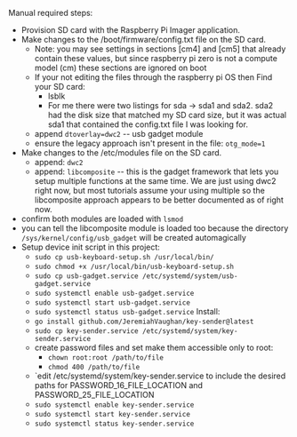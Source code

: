 Manual required steps:
 - Provision SD card with the Raspberry Pi Imager application.
 - Make changes to the /boot/firmware/config.txt file on the SD card.
    - Note: you may see settings in sections [cm4] and [cm5] that already contain these values, but since raspberry pi zero is not a compute model (cm) these sections are ignored on boot
    - If your not editing the files through the raspberry pi OS then Find your SD card:
        - lsblk
        - For me there were two listings for sda -> sda1 and sda2. sda2 had the disk size that matched my SD card size, but it was actual sda1 that contained the config.txt file I was looking for.
    - append `dtoverlay=dwc2` -- usb gadget module
    - ensure the legacy approach isn't present in the file: `otg_mode=1`
 - Make changes to the /etc/modules file on the SD card.
    - append: `dwc2`
    - append: `libcomposite` -- this is the gadget framework that lets you setup multiple functions at the same time. We are just using dwc2 right now, but most tutorials assume your using multiple so the libcomposite approach appears to be better documented as of right now.
 - confirm both modules are loaded with `lsmod`
 - you can tell the libcomposite module is loaded too because the directory `/sys/kernel/config/usb_gadget` will be created automagically
 - Setup device init script in this project:
    - `sudo cp usb-keyboard-setup.sh /usr/local/bin/`
    - `sudo chmod +x /usr/local/bin/usb-keyboard-setup.sh`
    - `sudo cp usb-gadget.service /etc/systemd/system/usb-gadget.service`
    - `sudo systemctl enable usb-gadget.service`
    - `sudo systemctl start usb-gadget.service`
    - `sudo systemctl status usb-gadget.service`
Install:
    - `go install github.com/JeremiahVaughan/key-sender@latest`
    - `sudo cp key-sender.service /etc/systemd/system/key-sender.service`
    -  create password files and set make them accessible only to root:
        - `chown root:root /path/to/file`
        - `chmod 400 /path/to/file` 
    - `edit /etc/systemd/system/key-sender.service to include the desired paths for PASSWORD_16_FILE_LOCATION and PASSWORD_25_FILE_LOCATION
    - `sudo systemctl enable key-sender.service`
    - `sudo systemctl start key-sender.service`
    - `sudo systemctl status key-sender.service`

